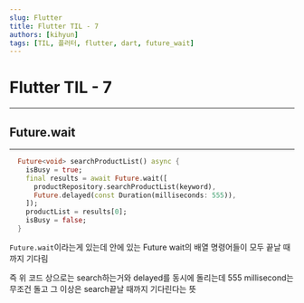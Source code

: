 ```yaml
---
slug: Flutter
title: Flutter TIL - 7
authors: [kihyun]
tags: [TIL, 플러터, flutter, dart, future_wait]
---
```


# Flutter TIL - 7
---

## Future.wait
---

```dart
  Future<void> searchProductList() async {
    isBusy = true;
    final results = await Future.wait([
      productRepository.searchProductList(keyword),
      Future.delayed(const Duration(milliseconds: 555)),
    ]);
    productList = results[0];
    isBusy = false;
  }
```

`Future.wait`이라는게 있는데 안에 있는 Future wait의 배열 명령어들이 모두 끝날 때까지 기다림

즉 위 코드 상으로는 search하는거와 delayed를 동시에 돌리는데 555 millisecond는 무조건 돌고 그 이상은 search끝날 때까지 기다린다는 뜻